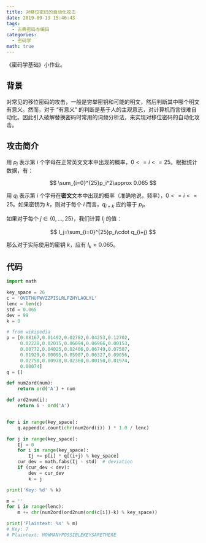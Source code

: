 ```yaml
---
title: 对移位密码的自动化攻击
date: 2019-09-13 15:46:43
tags:
  - 古典密码与编码
categories:
  - 密码学
math: true
---
```


《密码学基础》小作业。

<!--more-->

## 背景

对常见的移位密码的攻击，一般是穷举密钥和可能的明文，然后判断其中哪个明文有意义。然而，对于 “有意义” 的判断是基于人的主观意志，对计算机而言很难自动化。因此引入破解替换密码时常用的词频分析法，来实现对移位密码的自动化攻击。

## 攻击简介

用 $p_i$ 表示第 $i$ 个字母在正常英文文本中出现的概率，$0<=i<=25$。根据统计数据，有：

$$ \sum_{i=0}^{25}p_i^2\approx 0.065 $$

用 $q_i$ 表示第 $i$ 个字母在**密文**文本中出现的概率（准确地说，频率），$0<=i<=25$。如果密钥为 $k$，则对于每个 $i$ 而言，$q_{i+k}$ 应约等于 $p_i$。

如果对于每个 $j\in\lbrace 0,...,25\rbrace$，我们计算 $I_j$ 的值：

$$ I_j=\sum_{i=0}^{25}p_i\cdot q_{i+j} $$

那么对于实际使用的密钥 $k$，应有 $I_k\approx 0.065$。

## 代码

```python
import math

key_space = 26
c = 'OVDTHUFWVZZPISLRLFZHYLAOLYL'
lenc = len(c)
std = 0.065
dev = 99
k = 0

# from wikipedia
p = [0.08167,0.01492,0.02782,0.04253,0.12702,
     0.02228,0.02015,0.06094,0.06966,0.00153,
     0.00772,0.04025,0.02406,0.06749,0.07507,
     0.01929,0.00095,0.05987,0.06327,0.09056,
     0.02758,0.00978,0.02360,0.00150,0.01974,
     0.00074]
q = []

def num2ord(num):
    return ord('A') + num

def ord2num(i):
    return i - ord('A')


for i in range(key_space):
    q.append(c.count(chr(num2ord(i)) ) * 1.0 / lenc)

for j in range(key_space):
    Ij = 0
    for i in range(key_space):
        Ij += p[i] * q[(i+j) % key_space]
    cur_dev = math.fabs(Ij - std)  # deviation
    if (cur_dev < dev):
        dev = cur_dev
        k = j

print('Key: %d' % k)

m = ''
for i in range(lenc):
    m += chr(num2ord(ord2num(ord(c[i])-k) % key_space))

print('Plaintext: %s' % m)
# Key: 7
# Plaintext: HOWMANYPOSSIBLEKEYSARETHERE
```
